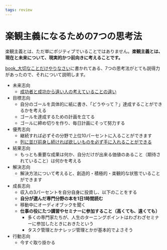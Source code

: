 ```yaml
---
tags: review
---
```


# 楽観主義になるための7つの思考法

楽観主義とは、ただ単にポジティブでいることではありません。**楽観主義とは、現在と未来について、現実的かつ前向きに考えることです。**

[book_大切なことだけやりなさい](book_大切なことだけやりなさい.md)に書かれてある、7つの思考法がとても説得力があったので、それについて説明します。

- 未来志向
	- [成功者と成功から遠い人の考えていることの違い](成功者と成功から遠い人の考えていることの違い.md)
- 目標志向
	- 自分のゴールを具体的に紙に書き、「どうやって？」達成することができるかを考える
	- ゴールを達成するための計画を立てる
	- ゴールに締め切りを作り、毎日計画にそって努力する
- 優秀志向
	- 継続すれば必ずその分野で上位10パーセントに入ることができます
	- [列に並び前身し続ければ欲しいものを必ず手に入れることができる](列に並び前身し続ければ欲しいものを必ず手に入れることができる.md)
- 結果志向
	- もっとも重要な成果は何か、自分だけが出来る価値のあること（期待されていること）は何かを考える
- 解決志向
	- 解決方法について考えると、創造的・積極的・楽観的な状態でいることができます
- 成長志向
	- 収入の3パーセントを自分自身に投資し、以下のことをする
	- **自分が選んだ専門分野の本を1日1時間読む**
	- 移動中にオーディオブックを聞く
	- **仕事の役にたつ講習やセミナーに参加すること（高くても、遠くても）**
		- 多くの専門家たちが、人生のターニングポイントはわざわざセミナーに参加したときにおきたという
		- タスク管理とかナレッジ管理とかが基本的でよさそう
- 行動志向
	- 今すぐ取り掛かる
